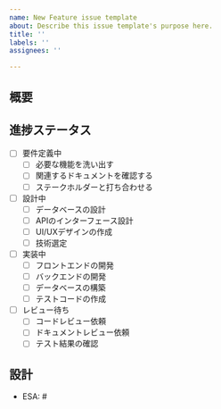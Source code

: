```yaml
---
name: New Feature issue template
about: Describe this issue template's purpose here.
title: ''
labels: ''
assignees: ''

---
```


## 概要
<!-- このIssueの概要を記述してください -->

## 進捗ステータス
- [ ] 要件定義中
  - [ ] 必要な機能を洗い出す
  - [ ] 関連するドキュメントを確認する
  - [ ] ステークホルダーと打ち合わせる

- [ ] 設計中
  - [ ] データベースの設計
  - [ ] APIのインターフェース設計
  - [ ] UI/UXデザインの作成
  - [ ] 技術選定

- [ ] 実装中
  - [ ] フロントエンドの開発
  - [ ] バックエンドの開発
  - [ ] データベースの構築
  - [ ] テストコードの作成

- [ ] レビュー待ち
  - [ ] コードレビュー依頼
  - [ ] ドキュメントレビュー依頼
  - [ ] テスト結果の確認

## 設計
<!-- 関連するIssueやPRがあれば記載してください -->
- ESA: #
